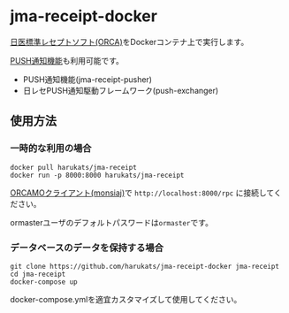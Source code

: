 # jma-receipt-docker

[日医標準レセプトソフト(ORCA)](https://www.orca.med.or.jp/receipt)をDockerコンテナ上で実行します。

[PUSH通知機能](https://www.orca.med.or.jp/receipt/tec/push-api)も利用可能です。

- PUSH通知機能(jma-receipt-pusher)
- 日レセPUSH通知駆動フレームワーク(push-exchanger)

## 使用方法

### 一時的な利用の場合

```console
docker pull harukats/jma-receipt
docker run -p 8000:8000 harukats/jma-receipt
```

[ORCAMOクライアント(monsiaj)](https://www.orca.med.or.jp/receipt/download/java-client2/)で
`http://localhost:8000/rpc` に接続してください。

ormasterユーザのデフォルトパスワードは`ormaster`です。

### データベースのデータを保持する場合

```console
git clone https://github.com/harukats/jma-receipt-docker jma-receipt
cd jma-receipt
docker-compose up
```

docker-compose.ymlを適宜カスタマイズして使用してください。
